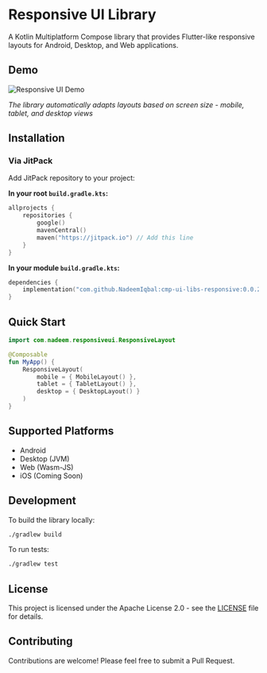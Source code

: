 # Responsive UI Library

A Kotlin Multiplatform Compose library that provides Flutter-like responsive layouts for Android, Desktop, and Web applications.

## Demo

![Responsive UI Demo](example.gif)

*The library automatically adapts layouts based on screen size - mobile, tablet, and desktop views*

## Installation

### Via JitPack

Add JitPack repository to your project:

**In your root `build.gradle.kts`:**
```kotlin
allprojects {
    repositories {
        google()
        mavenCentral()
        maven("https://jitpack.io") // Add this line
    }
}
```

**In your module `build.gradle.kts`:**
```kotlin
dependencies {
    implementation("com.github.NadeemIqbal:cmp-ui-libs-responsive:0.0.2")
}
```

## Quick Start

```kotlin
import com.nadeem.responsiveui.ResponsiveLayout

@Composable
fun MyApp() {
    ResponsiveLayout(
        mobile = { MobileLayout() },
        tablet = { TabletLayout() },
        desktop = { DesktopLayout() }
    )
}
```

## Supported Platforms

- Android
- Desktop (JVM)
- Web (Wasm-JS)
- iOS (Coming Soon)

## Development

To build the library locally:
```bash
./gradlew build
```

To run tests:
```bash
./gradlew test
```

## License

This project is licensed under the Apache License 2.0 - see the [LICENSE](LICENSE) file for details.

## Contributing

Contributions are welcome! Please feel free to submit a Pull Request.
